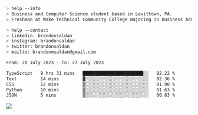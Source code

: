 ````bash
> help --info
> Business and Computer Science student based in Levittown, PA.
> Freshman at Wake Technical Community College majoring in Business Administration.
````

````bash
> help --contact
> linkedin: brandonsaldan
> instagram: brandonsaldan
> twitter: brandonsaldan
> mailto: brandonmsaldan@gmail.com
````

<!--START_SECTION:waka-->

```txt
From: 20 July 2023 - To: 27 July 2023

TypeScript   9 hrs 31 mins   ███████████████████████░░   92.22 %
Text         14 mins         ▓░░░░░░░░░░░░░░░░░░░░░░░░   02.36 %
CSS          12 mins         ▒░░░░░░░░░░░░░░░░░░░░░░░░   01.98 %
Python       10 mins         ▒░░░░░░░░░░░░░░░░░░░░░░░░   01.63 %
JSON         5 mins          ▒░░░░░░░░░░░░░░░░░░░░░░░░   00.83 %
```

<!--END_SECTION:waka-->

![](https://komarev.com/ghpvc/?username=brandonsaldan&color=6A8AFF)
